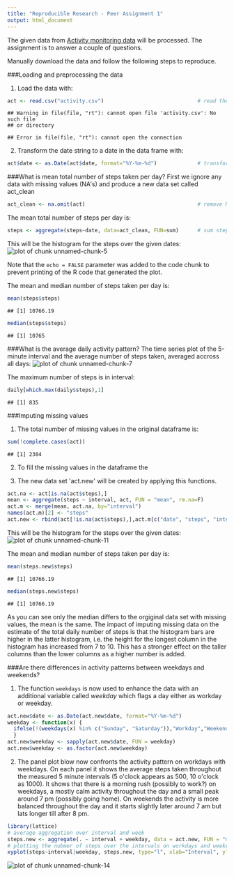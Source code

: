 ```yaml
---
title: "Reproducible Research - Peer Assignment 1"
output: html_document
---
```


The given data from [Activity monitoring data](https://d396qusza40orc.cloudfront.net/repdata%2Fdata%2Factivity.zip) will be processed. The assignment is to answer a couple of questions.

Manually download the data and follow the following steps to reproduce.

###Loading and preprocessing the data
1. Load the data with:


```r
act <- read.csv("activity.csv")                              # read the data from file 'activity.csv'
```

```
## Warning in file(file, "rt"): cannot open file 'activity.csv': No such file
## or directory
```

```
## Error in file(file, "rt"): cannot open the connection
```

2. Transform the date string to a date in the data frame with:

```r
act$date <- as.Date(act$date, format="%Y-%m-%d")             # transform the date column into a type date
```


###What is mean total number of steps taken per day?
First we ignore any data with missing values (NA's) and produce a new data set called act_clean

```r
act_clean <- na.omit(act)                                    # remove NA's
```
The mean total number of steps per day is:

```r
steps <- aggregate(steps~date, data=act_clean, FUN=sum)      # sum steps per date
```
This will be the histogram for the steps over the given dates:
![plot of chunk unnamed-chunk-5](figure/unnamed-chunk-5-1.png) 

Note that the `echo = FALSE` parameter was added to the code chunk to prevent printing of the R code that generated the plot.

The mean and median number of steps taken per day is:

```r
mean(steps$steps)
```

```
## [1] 10766.19
```

```r
median(steps$steps)
```

```
## [1] 10765
```


###What is the average daily activity pattern?
The time series plot of the 5-minute interval and the average number of steps taken, averaged accross all days:
![plot of chunk unnamed-chunk-7](figure/unnamed-chunk-7-1.png) 

The maximum number of steps is in interval:

```r
daily[which.max(daily$steps),1]
```

```
## [1] 835
```

###Imputing missing values
1. The total number of missing values in the original dataframe is:

```r
sum(!complete.cases(act))
```

```
## [1] 2304
```
2. To fill the missing values in the dataframe the 

3. The new data set 'act.new' will be created by applying this functions.

```r
act.na <- act[is.na(act$steps),]                                                # create an 'na' data set which NA observations
mean <- aggregate(steps ~ interval, act, FUN = "mean", rm.na=F)                 # create the average of steps along the interval
act.m <- merge(mean, act.na, by="interval")                                     # merge the means with the 'na' data set
names(act.m)[2] <- "steps"                                                      # rename the column 'steps.x' to 'steps'
act.new <- rbind(act[!is.na(act$steps),],act.m[c("date", "steps", "interval")]) # create the new data set
```

This will be the histogram for the steps over the given dates:
![plot of chunk unnamed-chunk-11](figure/unnamed-chunk-11-1.png) 

The mean and median number of steps taken per day is:

```r
mean(steps.new$steps)
```

```
## [1] 10766.19
```

```r
median(steps.new$steps)
```

```
## [1] 10766.19
```
As you can see only the median differs to the orgiginal data set with missing values, the mean is the same.
The impact of imputing missing data on the estimate of the total daily number of steps is that the histogram bars are higher in the latter histogram, i.e. the height for the longest column in the histogram has increased from 7 to 10. This has a stronger effect on the taller columns than the lower columns as a higher number is added.

###Are there differences in activity patterns between weekdays and weekends?
1. The function `weekdays` is now used to enhance the data with an additional variable called *weekday* which flags a day either as workday or weekday.

```r
act.new$date <- as.Date(act.new$date, format="%Y-%m-%d")                      # transform the date string into a date type
weekday <- function(x) {                                                      # define the function weekdays   
  ifelse(!(weekdays(x) %in% c("Sunday", "Saturday")),"Workday","Weekend")
  }
act.new$weekday <- sapply(act.new$date, FUN = weekday)                        # add the column weekday                                            
act.new$weekday <- as.factor(act.new$weekday)                                 # transform the new column into a factor type
```

2. The panel plot blow now confronts the activity pattern on workdays with weekdays. On each panel it shows the average steps taken throughout the measured 5 minute intervals (5 o'clock appears as 500, 10 o'clock as 1000). It shows that there is a morning rush (possibly to work?) on weekdays, a mostly calm activity throughout the day and a small peak around 7 pm (possibly going home). On weekends the activity is more balanced throughout the day and it starts slightly later around 7 am but lats longer till after 8 pm.


```r
library(lattice)                                                              # need to load the library for lattice plotting
# average aggregation over interval and week
steps.new <- aggregate(. ~ interval + weekday, data = act.new, FUN = "mean")[c("interval","weekday","steps")]
# plotting the nubmer of steps over the intervals on workdays and weekends
xyplot(steps~interval|weekday, steps.new, type="l", xlab="Interval", ylab="Number of steps", layout=c(1,2))
```

![plot of chunk unnamed-chunk-14](figure/unnamed-chunk-14-1.png) 
